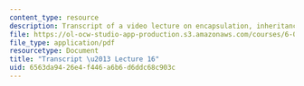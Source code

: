 ```yaml
---
content_type: resource
description: Transcript of a video lecture on encapsulation, inheritance, and shadowing.
file: https://ol-ocw-studio-app-production.s3.amazonaws.com/courses/6-00-introduction-to-computer-science-and-programming-fall-2008/6563da9426e4f446a6b6d6ddc68c903c_6-00F08-L16.pdf
file_type: application/pdf
resourcetype: Document
title: "Transcript \u2013 Lecture 16"
uid: 6563da94-26e4-f446-a6b6-d6ddc68c903c
---
```

